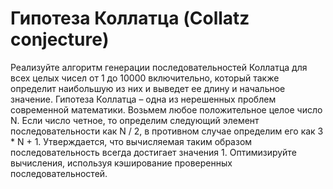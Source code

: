 # Гипотеза Коллатца (Collatz conjecture)

Реализуйте алгоритм генерации последовательностей Коллатца для всех целых чисел от 1 до 10000 включительно, который также определит наибольшую из них и выведет ее длину и начальное значение. Гипотеза Коллатца – одна из нерешенных проблем современной математики. Возьмем любое положительное целое число N. Если число четное, то определим следующий элемент последовательности как N / 2, в противном случае определим его как 3 * N + 1. Утверждается, что вычисляемая таким образом последовательность всегда достигает значения 1. Оптимизируйте вычисления, используя кэширование проверенных последовательностей.
